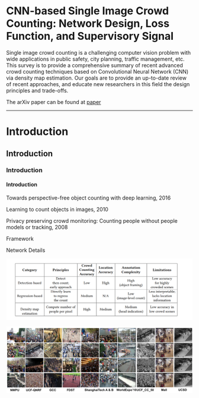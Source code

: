 # CNN-based Single Image Crowd Counting: Network Design, Loss Function, and Supervisory Signal

Single image crowd counting is a challenging computer vision problem with wide applications in public safety, city planning, traffic management, etc. This survey is to provide a comprehensive summary of recent advanced crowd counting techniques based on Convolutional Neural Network (CNN) via density map estimation. Our goals are to provide an up-to-date review of recent approaches, and educate new researchers in this field the design principles and trade-offs.

The arXiv paper can be found at [paper](https://arxiv.org/pdf/2012.15685.pdf)


***


# **Introduction**
## Introduction
### Introduction
#### Introduction


Towards perspective-free object counting with deep learning, 2016

Learning to count objects in images, 2010

Privacy preserving crowd monitoring: Counting people without people models or tracking, 2008



Framework



Network Details



![summary](https://github.com/HaoyueBaiZJU/A-Recent-Systematic-Survey-for-Crowd-Counting/blob/master/images/summary.PNG)



![dataset](https://github.com/HaoyueBaiZJU/A-Recent-Systematic-Survey-for-Crowd-Counting/blob/master/images/dataset.PNG)






















